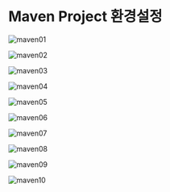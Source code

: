 # Maven Project 환경설정

![maven01][maven01]



![maven02][maven02]



![maven03][maven03]



![maven04][maven04]



![maven05][maven05]



![maven06][maven06]



![maven07][maven07]



![maven08][maven08]



![maven09][maven09]



![maven10][maven10]







[maven01]:./img/maven01.png
[maven02]: ./img/maven02.png
[maven03]:./img/maven03.png
[maven04]:./img/maven04.png
[maven05]:./img/maven05.png
[maven06]:./img/maven06.png
[maven07]:./img/maven07.png
[maven08]:./img/maven08.png
[maven09]:./img/maven09.png
[maven10]:./img/maven10.png





